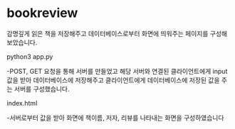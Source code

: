 # bookreview
감명깊게 읽은 책을 저장해주고 데이터베이스로부터 화면에 띄워주는 페이지를 구성해보았습니다.

python3 app.py

-POST, GET 요청을 통해 서버를 만들었고 해당 서버와 연결된 클라이언트에게 input값을 받아 데이터베이스에
저장해주고 클라이언트에게 데이터베이스에 저장된 값을 주는 서버를 구성했습니다.

index.html

-서버로부터 값을 받아 화면에 책이름, 저자, 리뷰를 나타내는 화면을 구성하였습니다
